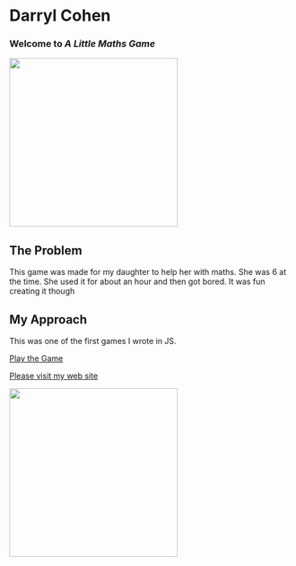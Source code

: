Darryl Cohen
============

### **Welcome to _A Little Maths Game_**

<img src=https://ibin.co/3a6TWqdmOwuh.jpg width="300">

## The Problem

This game was made for my daughter to help her with maths. She was 6 at the time. She used it for about an hour and then got bored. It was fun creating it though

##  My Approach

This was one of the first games I wrote in JS. 

[Play the Game](https://darrylcohen.github.io/little_maths_game/)

[Please visit my web site](https://www.darrylcohen.com.au)

<a href="https://www.darrylcohen.com.au"> <img src=https://i.imgur.com/kbAnu4b.jpg width="300"></a>
